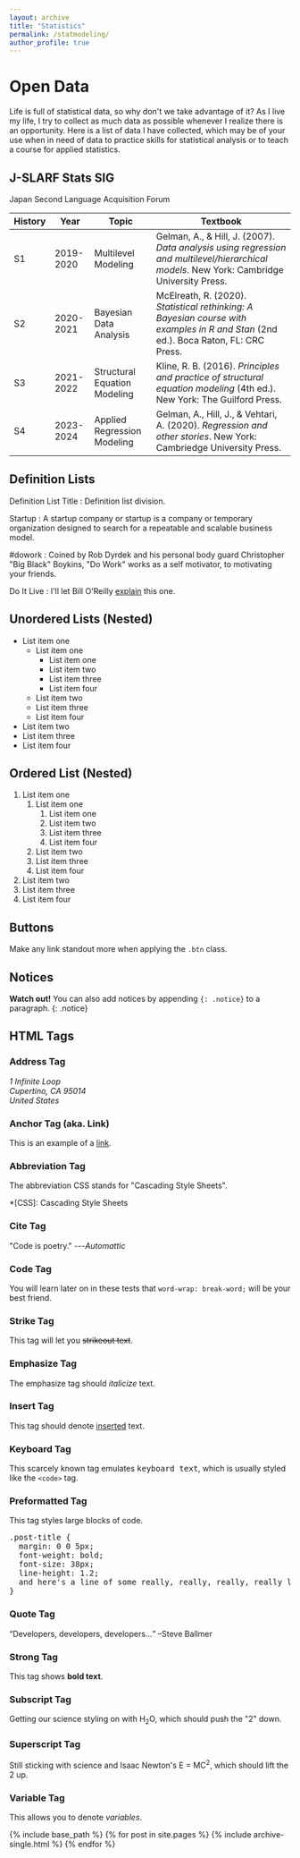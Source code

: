 ```yaml
---
layout: archive
title: "Statistics"
permalink: /statmodeling/
author_profile: true
---
```

# Open Data
Life is full of statistical data, so why don't we take advantage of it? As I live my life, I try to collect as much data as possible whenever I realize there is an opportunity. Here is a list of data I have collected, which may be of your use when in need of data to practice skills for statistical analysis or to teach a course for applied statistics.



## J-SLARF Stats SIG
Japan Second Language Acquisition Forum

| History | Year        | Topic                          |Textbook   |
| --------| ------------| -------------------------------|------------|
| S1      | 2019-2020   | Multilevel Modeling            | Gelman, A., & Hill, J. (2007). *Data analysis using regression and multilevel/hierarchical models*. New York: Cambridge University Press. |
| S2      | 2020-2021   | Bayesian Data Analysis   | McElreath, R. (2020). *Statistical rethinking: A Bayesian course with examples in R and Stan* (2nd ed.). Boca Raton, FL: CRC Press.          |
| S3      | 2021-2022   | Structural Equation Modeling   | Kline, R. B. (2016). *Principles and practice of structural equation modeling* (4th ed.). New York: The Guilford Press.                  |
| S4      | 2023-2024   | Applied Regression Modeling    | Gelman, A., Hill, J., & Vehtari, A. (2020). *Regression and other stories*. New York: Cambriedge University Press.                   |

## Definition Lists

Definition List Title
:   Definition list division.

Startup
:   A startup company or startup is a company or temporary organization designed to search for a repeatable and scalable business model.

#dowork
:   Coined by Rob Dyrdek and his personal body guard Christopher "Big Black" Boykins, "Do Work" works as a self motivator, to motivating your friends.

Do It Live
:   I'll let Bill O'Reilly [explain](https://www.youtube.com/watch?v=O_HyZ5aW76c "We'll Do It Live") this one.

## Unordered Lists (Nested)

  * List item one 
      * List item one 
          * List item one
          * List item two
          * List item three
          * List item four
      * List item two
      * List item three
      * List item four
  * List item two
  * List item three
  * List item four

## Ordered List (Nested)

  1. List item one 
      1. List item one 
          1. List item one
          2. List item two
          3. List item three
          4. List item four
      2. List item two
      3. List item three
      4. List item four
  2. List item two
  3. List item three
  4. List item four

## Buttons

Make any link standout more when applying the `.btn` class.

## Notices

**Watch out!** You can also add notices by appending `{: .notice}` to a paragraph.
{: .notice}

## HTML Tags

### Address Tag

<address>
  1 Infinite Loop<br /> Cupertino, CA 95014<br /> United States
</address>

### Anchor Tag (aka. Link)

This is an example of a [link](http://github.com "Github").

### Abbreviation Tag

The abbreviation CSS stands for "Cascading Style Sheets".

*[CSS]: Cascading Style Sheets

### Cite Tag

"Code is poetry." ---<cite>Automattic</cite>

### Code Tag

You will learn later on in these tests that `word-wrap: break-word;` will be your best friend.

### Strike Tag

This tag will let you <strike>strikeout text</strike>.

### Emphasize Tag

The emphasize tag should _italicize_ text.

### Insert Tag

This tag should denote <ins>inserted</ins> text.

### Keyboard Tag

This scarcely known tag emulates <kbd>keyboard text</kbd>, which is usually styled like the `<code>` tag.

### Preformatted Tag

This tag styles large blocks of code.

<pre>
.post-title {
  margin: 0 0 5px;
  font-weight: bold;
  font-size: 38px;
  line-height: 1.2;
  and here's a line of some really, really, really, really long text, just to see how the PRE tag handles it and to find out how it overflows;
}
</pre>

### Quote Tag

<q>Developers, developers, developers&#8230;</q> &#8211;Steve Ballmer

### Strong Tag

This tag shows **bold text**.

### Subscript Tag

Getting our science styling on with H<sub>2</sub>O, which should push the "2" down.

### Superscript Tag

Still sticking with science and Isaac Newton's E = MC<sup>2</sup>, which should lift the 2 up.

### Variable Tag

This allows you to denote <var>variables</var>.

{% include base_path %}
{% for post in site.pages %}
{% include archive-single.html %}
{% endfor %}

